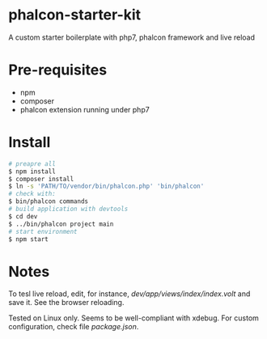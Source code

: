 # phalcon-starter-kit
A custom starter boilerplate with php7, phalcon framework and live reload

# Pre-requisites

 * npm
 * composer
 * phalcon extension running under php7

# Install

```bash
# preapre all
$ npm install
$ composer install
$ ln -s 'PATH/TO/vendor/bin/phalcon.php' 'bin/phalcon'
# check with:
$ bin/phalcon commands
# build application with devtools
$ cd dev
$ ../bin/phalcon project main
# start environment
$ npm start
```

# Notes

To tesl live reload, edit, for instance, _dev/app/views/index/index.volt_ and save it. See the browser reloading.

Tested on Linux only. Seems to be well-compliant with xdebug. For custom configuration, check file _package.json_.